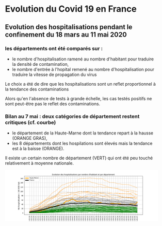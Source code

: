 # Evolution du Covid 19 en France

## Evolution des hospitalisations pendant le confinement du 18 mars au 11 mai 2020

### les départements ont été comparés sur :
- le nombre d'hospitalisation ramené au nombre d'habitant pour traduire la densité de contamination,
- le nombre d'entrée à l'hopital remené au nombre d'hospitalisation pour traduire la vitesse de propagation du virus

Le choix a été de dire que les hospitalisations sont un reflet proportionnel à la tendance des contaminations

Alors qu'en l'absence de tests à grande échelle, les cas testés positifs ne sont peut-être pas le reflet des contaminations.

### Bilan au 7 mai : deux catégories de département restent critiques (cf. courbe)
- le département de la Haute-Marne dont la tendance repart à la hausse (ORANGE GRAS),
- les 8 départements dont les hospilations sont élevés mais la tendance est à la baisse (ORANGE).

Il existe un certain nombre de département (VERT) qui ont été peu touché relativement à moyenne nationale.

![Courbe de l'évolution des hospitalisation par département](https://github.com/smarcovici/Covid_19/blob/master/Analyse_confinement/Images/Evolution%20des%20hospitalisations%20par%20departement_France.png)
